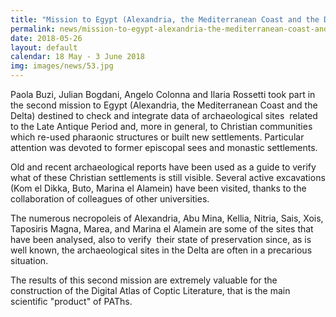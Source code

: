 ```yaml
---
title: "Mission to Egypt (Alexandria, the Mediterranean Coast and the Delta): second topographical survey of the sites related to the Late Antique Period"
permalink: news/mission-to-egypt-alexandria-the-mediterranean-coast-and-the-delta-second-topographical-survey-of-the-sites-related-to-late-antique-period
date: 2018-05-26
layout: default
calendar: 18 May - 3 June 2018
img: images/news/53.jpg
---
```


Paola Buzi, Julian Bogdani, Angelo Colonna and Ilaria Rossetti took part in the second mission to Egypt (Alexandria, the Mediterranean Coast and the Delta) destined to check and integrate data of archaeological sites  related to the Late Antique Period and, more in general, to Christian communities which re-used pharaonic structures or built new settlements. Particular attention was devoted to former episcopal sees and monastic settlements.

Old and recent archaeological reports have been used as a guide to verify what of these Christian settlements is still visible. Several active excavations (Kom el Dikka, Buto, Marina el Alamein) have been visited, thanks to the collaboration of colleagues of other universities. 

The numerous necropoleis of Alexandria, Abu Mina, Kellia, Nitria, Sais, Xois, Taposiris Magna, Marea, and Marina el Alamein are some of the sites that have been analysed, also to verify  their state of preservation since, as is well known, the archaeological sites in the Delta are often in a precarious situation.

The results of this second mission are extremely valuable for the construction of the Digital Atlas of Coptic Literature, that is the main scientific "product" of PAThs.
